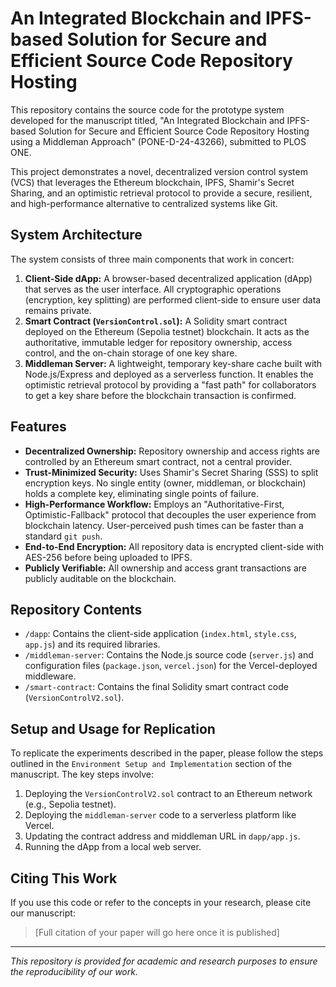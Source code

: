 # An Integrated Blockchain and IPFS-based Solution for Secure and Efficient Source Code Repository Hosting

This repository contains the source code for the prototype system developed for the manuscript titled, "An Integrated Blockchain and IPFS-based Solution for Secure and Efficient Source Code Repository Hosting using a Middleman Approach" (PONE-D-24-43266), submitted to PLOS ONE.

This project demonstrates a novel, decentralized version control system (VCS) that leverages the Ethereum blockchain, IPFS, Shamir's Secret Sharing, and an optimistic retrieval protocol to provide a secure, resilient, and high-performance alternative to centralized systems like Git.

## System Architecture

The system consists of three main components that work in concert:

1.  **Client-Side dApp:** A browser-based decentralized application (dApp) that serves as the user interface. All cryptographic operations (encryption, key splitting) are performed client-side to ensure user data remains private.
2.  **Smart Contract (`VersionControl.sol`):** A Solidity smart contract deployed on the Ethereum (Sepolia testnet) blockchain. It acts as the authoritative, immutable ledger for repository ownership, access control, and the on-chain storage of one key share.
3.  **Middleman Server:** A lightweight, temporary key-share cache built with Node.js/Express and deployed as a serverless function. It enables the optimistic retrieval protocol by providing a "fast path" for collaborators to get a key share before the blockchain transaction is confirmed.

## Features

*   **Decentralized Ownership:** Repository ownership and access rights are controlled by an Ethereum smart contract, not a central provider.
*   **Trust-Minimized Security:** Uses Shamir's Secret Sharing (SSS) to split encryption keys. No single entity (owner, middleman, or blockchain) holds a complete key, eliminating single points of failure.
*   **High-Performance Workflow:** Employs an "Authoritative-First, Optimistic-Fallback" protocol that decouples the user experience from blockchain latency. User-perceived push times can be faster than a standard `git push`.
*   **End-to-End Encryption:** All repository data is encrypted client-side with AES-256 before being uploaded to IPFS.
*   **Publicly Verifiable:** All ownership and access grant transactions are publicly auditable on the blockchain.

## Repository Contents

*   `/dapp`: Contains the client-side application (`index.html`, `style.css`, `app.js`) and its required libraries.
*   `/middleman-server`: Contains the Node.js source code (`server.js`) and configuration files (`package.json`, `vercel.json`) for the Vercel-deployed middleware.
*   `/smart-contract`: Contains the final Solidity smart contract code (`VersionControlV2.sol`).

## Setup and Usage for Replication

To replicate the experiments described in the paper, please follow the steps outlined in the `Environment Setup and Implementation` section of the manuscript. The key steps involve:
1.  Deploying the `VersionControlV2.sol` contract to an Ethereum network (e.g., Sepolia testnet).
2.  Deploying the `middleman-server` code to a serverless platform like Vercel.
3.  Updating the contract address and middleman URL in `dapp/app.js`.
4.  Running the dApp from a local web server.

## Citing This Work

If you use this code or refer to the concepts in your research, please cite our manuscript:

> [Full citation of your paper will go here once it is published]

---
_This repository is provided for academic and research purposes to ensure the reproducibility of our work._
